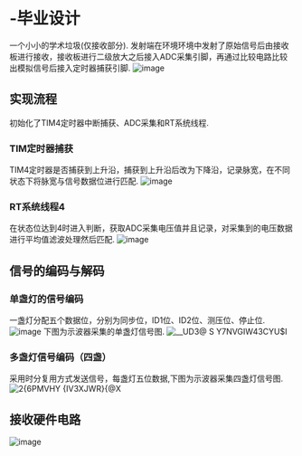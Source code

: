 # -毕业设计
一个小小的学术垃圾(仅接收部分).
发射端在环境环境中发射了原始信号后由接收板进行接收，接收板进行二级放大之后接入ADC采集引脚，再通过比较电路比较出模拟信号后接入定时器捕获引脚.
![image](https://github.com/xieyanname/-/assets/103435971/1990aa8a-b616-4d88-8ef9-171088f6af5a)
## 实现流程
初始化了TIM4定时器中断捕获、ADC采集和RT系统线程.
### TIM定时器捕获
TIM4定时器是否捕获到上升沿，捕获到上升沿后改为下降沿，记录脉宽，在不同状态下将脉宽与信号数据位进行匹配.
![image](https://github.com/xieyanname/-/assets/103435971/c7483d8a-227e-40e2-ac95-5f7c4f0bc208)
### RT系统线程4
在状态位达到4时进入判断，获取ADC采集电压值并且记录，对采集到的电压数据进行平均值滤波处理然后匹配.
![image](https://github.com/xieyanname/-/assets/103435971/61d4e92d-7891-44bf-a96f-1957b547bf72)
## 信号的编码与解码
### 单盏灯的信号编码
一盏灯分配五个数据位，分别为同步位，ID1位、ID2位、测压位、停止位.
![image](https://github.com/xieyanname/-/assets/103435971/76b3bd78-cc1f-4383-a5b3-04d6ad8cf540)
下图为示波器采集的单盏灯信号图.
![__UD3@ S Y7NVGIW43CYU$I](https://github.com/xieyanname/-/assets/103435971/e838085c-f94d-444e-a95c-405287384f86)
### 多盏灯信号编码（四盏）
采用时分复用方式发送信号，每盏灯五位数据,下图为示波器采集四盏灯信号图.
![2{6PMVHY {IV3X$J$WR}{@X](https://github.com/xieyanname/-/assets/103435971/4013b017-827b-42a3-96e8-fa107f91464e)
## 接收硬件电路
![image](https://github.com/xieyanname/-/assets/103435971/51df8976-93a4-4a91-bae5-9e15e889e989)
